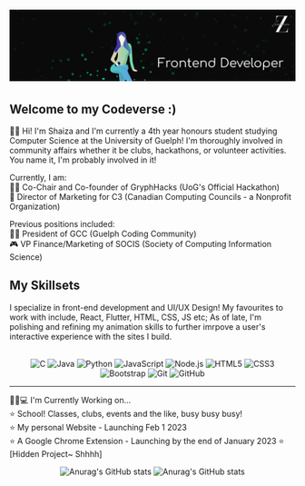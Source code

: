 # [![Zaza H Banner](https://raw.githubusercontent.com/Kayeris/Kayeris/main/Images/linkedin%20Banner.png)](https://zazulezaza.carrd.co/)



## Welcome to my Codeverse :)
🙋🏻 Hi! I'm Shaiza and I'm currently a 4th year honours student studying Computer Science at the University of Guelph! I'm thoroughly involved in community affairs whether it be clubs, hackathons, or volunteer activities. You name it, I'm probably involved in it!  

Currently, I am:  
    🤹‍♀️ Co-Chair and Co-founder of GryphHacks (UoG's Official Hackathon)  
    🧩 Director of Marketing for C3 (Canadian Computing Councils - a Nonprofit Organization)  

Previous positions included:  
    🤸‍♀️ President of GCC (Guelph Coding Community)  
    🎮 VP Finance/Marketing of SOCIS (Society of Computing Information Science)  


## My Skillsets
I specialize in front-end development and UI/UX Design! My favourites to work with include, React, Flutter, HTML, CSS, JS etc; As of late, I'm polishing and refining my animation skills to further imrpove a user's interactive experience with the sites I build.

<br>
<div align="center" margin-top="5px">
<img src="https://img.shields.io/badge/--141311?style=flat&logo=c&logoColor=ffffff&textColor=000000" alt="C"> <img src="https://img.shields.io/badge/-Java-141311?style=flat&logo=java&logoColor=white&textColor=000000" alt="Java"> 
<img src="https://img.shields.io/badge/-Python-141311?style=flat&logo=python&logoColor=white" alt="Python">
<img src="https://img.shields.io/badge/-JavaScript-141311?style=flat&logo=javascript&logoColor=eed718" alt="JavaScript">
<img src="https://img.shields.io/badge/-Nodejs-141311?style=flat&logo=Node.js" alt="Node.js">
<img src = "https://img.shields.io/badge/-HTML5-141311?style=flat&logo=html5&logoColor=white" alt="HTML5">
<img src = "https://img.shields.io/badge/-CSS3-141311?style=flat&logo=css3&logoColor=white" alt="CSS3">
<img src="https://img.shields.io/badge/-Bootstrap-141311?style=flat&logo=bootstrap&logoColor=white" alt="Bootstrap">
<img src="https://img.shields.io/badge/-Git-141311?style=flat&logo=git" alt="Git"> 
<img src="https://img.shields.io/badge/-GitHub-141311?style=flat&logo=github" alt="GitHub">
</div>

<hr>

👧🏻💻 I'm Currently Working on...  
⭐ School! Classes, clubs, events and the like, busy busy busy!  
⭐ My personal Website - Launching Feb 1 2023  
⭐ A Google Chrome Extension - Launching by the end of January 2023
⭐ [Hidden Project~ Shhhh]

<div align="center" margin-top="5px">

![Anurag's GitHub stats](https://github-readme-stats.vercel.app/api?username=Kayeris&count_private=true&show_icons=true&theme=great-gatsby&custom_title=Zaza's_Stats&line_height=26.5)
![Anurag's GitHub stats](https://github-readme-stats.vercel.app/api/top-langs/?username=Kayeris&langs_count=3&theme=great-gatsby&hide=dart&custom_title=Top-Languages)

</div>
    
